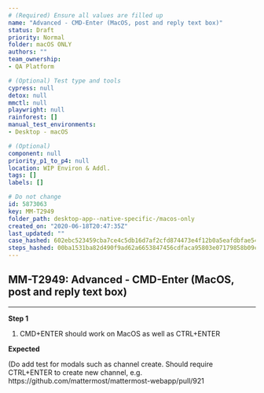 ```yaml
---
# (Required) Ensure all values are filled up
name: "Advanced - CMD-Enter (MacOS, post and reply text box)"
status: Draft
priority: Normal
folder: macOS ONLY
authors: ""
team_ownership: 
- QA Platform

# (Optional) Test type and tools
cypress: null
detox: null
mmctl: null
playwright: null
rainforest: []
manual_test_environments: 
- Desktop - macOS

# (Optional)
component: null
priority_p1_to_p4: null
location: WIP Environ & Addl.
tags: []
labels: []

# Do not change
id: 5873063
key: MM-T2949
folder_path: desktop-app--native-specific-/macos-only
created_on: "2020-06-18T20:47:35Z"
last_updated: ""
case_hashed: 602ebc523459cba7ce4c5db16d7af2cfd874473e4f12b0a5eafdbfae545fa05437dbfd13583580d5466b463a962c6a29
steps_hashed: 00ba1531ba82d490f9ad62a6653847456cdfaca95803e07179858b09c2423d68205f0f33cd5ca9298852b3865416312c
---
```


## MM-T2949: Advanced - CMD-Enter (MacOS, post and reply text box)

---

**Step 1**

1. CMD+ENTER should work on MacOS as well as CTRL+ENTER

**Expected**

(Do add test for modals such as channel create. Should require CTRL+ENTER to create new channel, e.g.\
https\://github.com/mattermost/mattermost-webapp/pull/921
